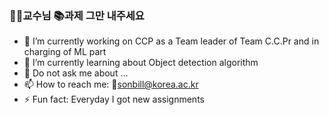 ### 👨‍🏫교수님 📚과제 그만 내주세요

- 🔭 I’m currently working on CCP as a Team leader of Team C.C.Pr and in charging of ML part
- 🌱 I’m currently learning about Object detection algorithm
- 💬 Do not ask me about ...
- 📫 How to reach me: 📧sonbill@korea.ac.kr
- ⚡ Fun fact: Everyday I got new assignments
<!--
**BrawnyClover/BrawnyClover** is a ✨ _special_ ✨ repository because its `README.md` (this file) appears on your GitHub profile.

Here are some ideas to get you started:

- 🔭 I’m currently working on ...
- 🌱 I’m currently learning ...
- 👯 I’m looking to collaborate on ...
- 🤔 I’m looking for help with ...
- 💬 Ask me about ...
- 📫 How to reach me: ...
- 😄 Pronouns: ...
- ⚡ Fun fact: ...
-->
